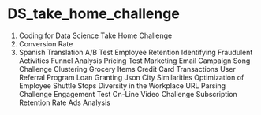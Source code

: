 # DS_take_home_challenge
1. Coding for Data Science Take Home Challenge
2. Conversion Rate
3. Spanish Translation A/B Test
Employee Retention
Identifying Fraudulent Activities
Funnel Analysis
Pricing Test
Marketing Email Campaign
Song Challenge
Clustering Grocery Items
Credit Card Transactions
User Referral Program
Loan Granting
Json City Similarities
Optimization of Employee Shuttle Stops
Diversity in the Workplace
URL Parsing Challenge
Engagement Test
On-Line Video Challenge
Subscription Retention Rate
Ads Analysis
